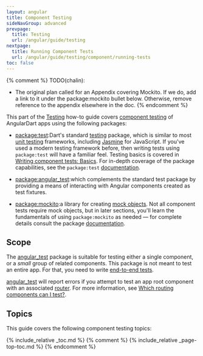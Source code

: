 ```yaml
---
layout: angular
title: Component Testing
sideNavGroup: advanced
prevpage:
  title: Testing
  url: /angular/guide/testing
nextpage:
  title: Running Component Tests
  url: /angular/guide/testing/component/running-tests
toc: false
---
```

{% comment %}
TODO(chalin):
- The original plan called for an Appendix covering Mockito. If we do, add a link
  to it under the package:mockito bullet below. Otherwise,
  remove reference to the appendix elsewhere in the doc.
{% endcomment %}

This part of the [Testing](/angular/guide/testing) how-to guide covers
[component testing][] of AngularDart apps using the following packages:

- [package:test][]:Dart's standard [testing][] package, which is similar to most
  [unit testing][] frameworks, including [Jasmine][] for
  JavaScript. If you've used a modern testing framework before,
  then writing tests using `package:test` will have a familiar feel.
  Testing basics is covered in [Writing component tests: Basics](component/basics). For
  in-depth coverage of the package capabilities, see the `package:test`
  [documentation][package:test].

- [package:angular_test][]:which complements the standard test package by
  providing a means of interacting with Angular components created as test fixtures.

- [package:mockito][]:a library for creating
  [mock objects](https://en.wikipedia.org/wiki/Mock_object).
  Not all component tests require mock objects, but in later sections, you'll learn
  the fundamentals of using `package:mockito` as needed &mdash; for complete details
  consult the package [documentation][package:mockito].

## Scope

The [angular_test][] package is suitable for testing either a
single component, or a _small_ group of related components.
This package is not meant to test an entire app. For that, you need to write
[end-to-end tests](/angular/guide/testing/e2e).

<div class="alert is-important" markdown="1">

[angular_test][] will report errors if you attempt to test an
app root component with an associated [router](/angular/guide/router). For more information, see
[Which routing components can I test?](component/routing-components#which-routing-components-can-i-test).
</div>

## Topics

This guide covers the following component testing topics:

{% include_relative _toc.md %}
{% comment %}
{% include_relative _page-top-toc.md %}
{% endcomment %}

[Jasmine]: https://jasmine.github.io
[angular_test]: https://pub.dartlang.org/packages/angular_test
[component testing]: https://en.wikipedia.org/wiki/Software_testing#Component_interface_testing
[package:angular_test]: https://pub.dartlang.org/packages/angular_test
[package:mockito]: https://pub.dartlang.org/packages/mockito
[package:test]: https://pub.dartlang.org/packages/test
[testing]: {{site.dartlang}}/guides/testing
[unit testing]: https://en.wikipedia.org/wiki/Unit_testing
